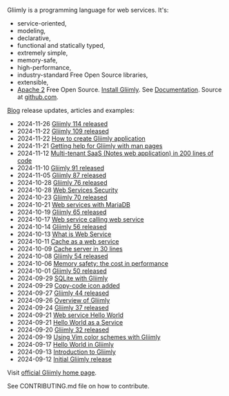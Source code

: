 Gliimly is a programming language for web services\. It's:
* service\-oriented, 
* modeling, 
* declarative, 
* functional and statically typed, 
* extremely simple,
* memory\-safe, 
* high\-performance,
* industry\-standard Free Open Source libraries,
* extensible,
* [Apache 2](http://gliimly.github.io//license.html) Free Open Source\.
[Install Gliimly](http://gliimly.github.io//install.html)\. See [Documentation](http://gliimly.github.io//documentation.html)\. Source at [github\.com](https://github.com/gliimly/gliimly)\. 

[Blog](https://gliimly.blogspot.com/) release updates, articles and examples:
* 2024\-11\-26 [Gliimly 114 released](https://gliimly.blogspot.com/2024/11/gliimly-114-released.html)
* 2024\-11\-22 [Gliimly 109 released](https://gliimly.blogspot.com/2024/11/gliimly-109-released.html)
* 2024\-11\-22 [How to create Gliimly application](https://gliimly.blogspot.com/2024/11/how-to-create-gliimly-application.html)
* 2024\-11\-21 [Getting help for Gliimly with man pages](https://gliimly.blogspot.com/2024/11/getting-help-for-gliimly-with-man-pages.html)
* 2024\-11\-12 [Multi\-tenant SaaS \(Notes web application\) in 200 lines of code](https://gliimly.blogspot.com/2024/11/multi-tenant-saas-notes-web-application.html)
* 2024\-11\-10 [Gliimly 91 released](https://gliimly.blogspot.com/2024/11/gliimly-91-released.html)
* 2024\-11\-05 [Gliimly 87 released](https://gliimly.blogspot.com/2024/11/gliimly-87-released.html)
* 2024\-10\-28 [Gliimly 76 released](https://gliimly.blogspot.com/2024/10/gliimly-76-released.html)
* 2024\-10\-28 [Web Services Security](https://gliimly.blogspot.com/2024/10/web-services-security.html)
* 2024\-10\-23 [Gliimly 70 released](https://gliimly.blogspot.com/2024/10/gliimly-70-released.html)
* 2024\-10\-21 [Web services with MariaDB](https://gliimly.blogspot.com/2024/10/web-service-with-mariadb.html)
* 2024\-10\-19 [Gliimly 65 released](https://gliimly.blogspot.com/2024/10/gliimly-65-released.html)
* 2024\-10\-17 [Web service calling web service](https://gliimly.blogspot.com/2024/10/web-service-calling-web-service.html)
* 2024\-10\-14 [Gliimly 56 released](https://gliimly.blogspot.com/2024/10/gliimly-56-released.html)
* 2024\-10\-13 [What is Web Service](https://gliimly.blogspot.com/2024/10/what-is-web-service.html)
* 2024\-10\-11 [Cache as a web service](https://gliimly.blogspot.com/2024/10/cache-as-web-service.html)
* 2024\-10\-09 [Cache server in 30 lines ](https://gliimly.blogspot.com/2024/10/cache-server-as-web-service-in-30-lines.html)
* 2024\-10\-08 [Gliimly 54 released](https://gliimly.blogspot.com/2024/10/gliimly-54-released.html)
* 2024\-10\-06 [Memory safety: the cost in performance](https://gliimly.blogspot.com/2024/10/memory-safety-cost-in-performance.html)
* 2024\-10\-01 [Gliimly 50 released](https://gliimly.blogspot.com/2024/10/gliimly-50-released.html)
* 2024\-09\-29 [SQLite with Gliimly](https://gliimly.blogspot.com/2024/09/sqlite-with-gliimly.html)
* 2024\-09\-29 [Copy\-code icon added](https://gliimly.blogspot.com/2024/09/copy-code-icon-added.html)
* 2024\-09\-27 [Gliimly 44 released](https://gliimly.blogspot.com/2024/09/gliimly-44-released.html)
* 2024\-09\-26 [Overview of Gliimly](https://gliimly.blogspot.com/2024/09/overview-of-gliimly.html)
* 2024\-09\-24 [Gliimly 37 released](https://gliimly.blogspot.com/2024/09/gliimly-37-released.html)
* 2024\-09\-21 [Web service Hello World](https://gliimly.blogspot.com/2024/09/web-service-hello-world.html)
* 2024\-09\-21 [Hello World as a Service](https://gliimly.blogspot.com/2024/09/hello-world-as-service.html)
* 2024\-09\-20 [Gliimly 32 released](https://gliimly.blogspot.com/2024/09/gliimly-32-released.html)
* 2024\-09\-19 [Using Vim color schemes with Gliimly](https://gliimly.blogspot.com/2024/09/using-vim-color-schemes-with-gliimly.html)
* 2024\-09\-17 [Hello World in Gliimly](https://gliimly.blogspot.com/2024/09/hello-world-in-gliimly.html)
* 2024\-09\-13 [Introduction to Gliimly](https://gliimly.blogspot.com/2024/09/introduction-to-gliim-body-html.html)
* 2024\-09\-12 [Initial Gliimly release](https://gliimly.blogspot.com/2024/09/12-is-initial-gliim-release-formerly.html)

Visit [official Gliimly home page](http://gliimly.github.io).

See CONTRIBUTING.md file on how to contribute.

